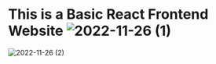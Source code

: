 # This is a Basic React Frontend Website ![2022-11-26 (1)](https://user-images.githubusercontent.com/87632087/204076897-0888adb6-957e-4966-a1b4-b855d653ecfa.png)
![2022-11-26 (2)](https://user-images.githubusercontent.com/87632087/204076910-3d2e7ac3-df79-46e8-9723-288c98753e48.png)
